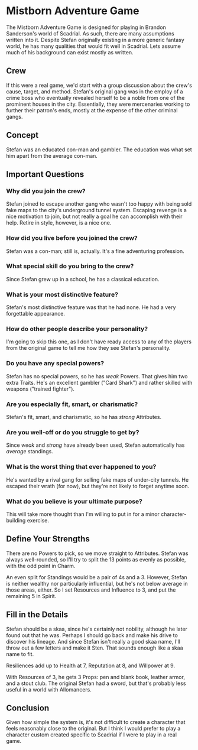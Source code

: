 <!--
 Copyright 2024 David Terhune. All rights reserved.
-->

# Mistborn Adventure Game

The Mistborn Adventure Game is designed for playing in Brandon Sanderson's world of Scadrial.  As such, there are many assumptions written into it.  Despite Stefan originally existing in a more generic fantasy world, he has many qualities that would fit well in Scadrial.  Lets assume much of his background can exist mostly as written.

## Crew

If this were a real game, we'd start with a group discussion about the crew's cause, target, and method.  Stefan's original gang was in the employ of a crime boss who eventually revealed herself to be a noble from one of the prominent houses in the city.  Essentially, they were mercenaries working to further their patron's ends, mostly at the expense of the other criminal gangs.

## Concept

Stefan was an educated con-man and gambler.  The education was what set him apart from the average con-man.

## Important Questions

### Why did you join the crew?

Stefan joined to escape another gang who wasn't too happy with being sold fake maps to the city's underground tunnel system.  Escaping revenge is a nice motivation to join, but not really a goal he can accomplish with their help.  Retire in style, however, is a nice one.

### How did you live before you joined the crew?

Stefan was a con-man; still is, actually.  It's a fine adventuring profession.

### What special skill do you bring to the crew?

Since Stefan grew up in a school, he has a classical education.

### What is your most distinctive feature?

Stefan's most distinctive feature was that he had none.  He had a very forgettable appearance.

### How do other people describe your personality?

I'm going to skip this one, as I don't have ready access to any of the players from the original game to tell me how they see Stefan's personality.

### Do you have any special powers?

Stefan has no special powers, so he has *weak* Powers.  That gives him two extra Traits.  He's an excellent gambler ("Card Shark") and rather skilled with weapons ("trained fighter").

### Are you especially fit, smart, or charismatic?

Stefan's fit, smart, and charismatic, so he has *strong* Attributes.

### Are you well-off or do you struggle to get by?

Since *weak* and *strong* have already been used, Stefan automatically has *average* standings.

### What is the worst thing that ever happened to you?

He's wanted by a rival gang for selling fake maps of under-city tunnels.  He escaped their wrath (for now), but they're not likely to forget anytime soon.

### What do you believe is your ultimate purpose?

This will take more thought than I'm willing to put in for a minor character-building exercise.

## Define Your Strengths

There are no Powers to pick, so we move straight to Attributes.  Stefan was always well-rounded, so I'll try to split the 13 points as evenly as possible, with the odd point in Charm.

An even split for Standings would be a pair of 4s and a 3.  However, Stefan is neither wealthy nor particularly influential, but he's not below average in those areas, either.  So I set Resources and Influence to 3, and put the remaining 5 in Spirit.

## Fill in the Details

Stefan should be a skaa, since he's certainly not nobility, although he later found out that he was.  Perhaps I should go back and make his drive to discover his lineage.  And since Stefan isn't really a good skaa name, I'll throw out a few letters and make it Sten.  That sounds enough like a skaa name to fit.

Resiliences add up to Health at 7, Reputation at 8, and Willpower at 9.

With Resources of 3, he gets 3 Props: pen and blank book, leather armor, and a stout club.  The original Stefan had a sword, but that's probably less useful in a world with Allomancers.

## Conclusion

Given how simple the system is, it's not difficult to create a character that feels reasonably close to the original.  But I think I would prefer to play a character custom created specific to Scadrial if I were to play in a real game.
